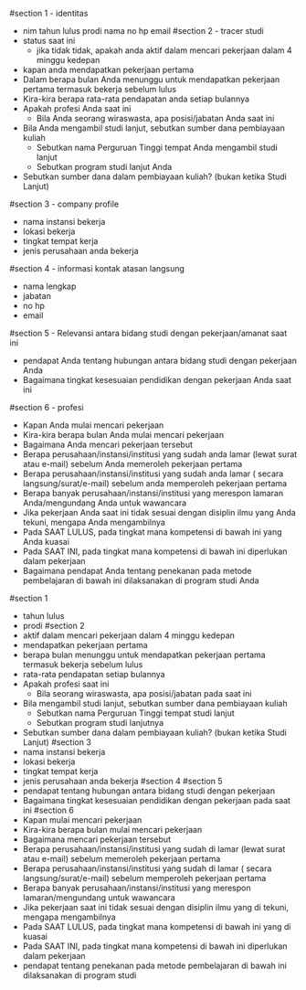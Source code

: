 #section 1 - identitas
- nim
tahun lulus
prodi
nama
no hp
email 
#section 2 - tracer studi
- status saat ini
    - jika tidak tidak, apakah anda aktif dalam mencari pekerjaan dalam 4 minggu kedepan
- kapan anda mendapatkan pekerjaan pertama
- Dalam berapa bulan Anda menunggu untuk mendapatkan pekerjaan pertama termasuk bekerja sebelum lulus
- Kira-kira berapa rata-rata pendapatan anda setiap bulannya
- Apakah profesi Anda saat ini
    - Bila Anda seorang wiraswasta, apa posisi/jabatan Anda saat ini
- Bila Anda mengambil studi lanjut, sebutkan sumber dana pembiayaan kuliah
    - Sebutkan nama Perguruan Tinggi tempat Anda mengambil studi lanjut
    - Sebutkan program studi lanjut Anda
- Sebutkan sumber dana dalam pembiayaan kuliah? (bukan ketika Studi Lanjut)

#section 3 - company profile
- nama instansi bekerja
- lokasi bekerja
- tingkat tempat kerja
- jenis perusahaan anda bekerja

#section 4 - informasi kontak atasan langsung
- nama lengkap
- jabatan
- no hp
- email

#section 5 - Relevansi antara bidang studi dengan pekerjaan/amanat saat ini
- pendapat Anda tentang hubungan antara bidang studi dengan pekerjaan Anda
- Bagaimana tingkat kesesuaian pendidikan dengan pekerjaan Anda saat ini

#section 6 - profesi
- Kapan Anda mulai mencari pekerjaan
- Kira-kira berapa bulan Anda mulai mencari pekerjaan
- Bagaimana Anda mencari pekerjaan tersebut
- Berapa perusahaan/instansi/institusi yang sudah anda lamar (lewat surat atau e-mail) sebelum Anda memeroleh pekerjaan pertama
- Berapa perusahaan/instansi/institusi yang sudah anda lamar ( secara langsung/surat/e-mail) sebelum anda memperoleh pekerjaan pertama
- Berapa banyak perusahaan/instansi/institusi yang merespon lamaran Anda/mengundang Anda untuk wawancara
- Jika pekerjaan Anda saat ini tidak sesuai dengan disiplin ilmu yang Anda tekuni, mengapa Anda mengambilnya
- Pada SAAT LULUS, pada tingkat mana kompetensi di bawah ini yang Anda kuasai
- Pada SAAT INI, pada tingkat mana kompetensi di bawah ini diperlukan dalam pekerjaan
- Bagaimana pendapat Anda tentang penekanan pada metode pembelajaran di bawah ini dilaksanakan di program studi Anda

<!-- jadi fitur -->
#section 1 
- tahun lulus
- prodi
#section 2
- aktif dalam mencari pekerjaan dalam 4 minggu kedepan
- mendapatkan pekerjaan pertama
- berapa bulan menunggu untuk mendapatkan pekerjaan pertama termasuk bekerja sebelum lulus
- rata-rata pendapatan setiap bulannya
- Apakah profesi saat ini
    - Bila seorang wiraswasta, apa posisi/jabatan pada saat ini
- Bila mengambil studi lanjut, sebutkan sumber dana pembiayaan kuliah
    - Sebutkan nama Perguruan Tinggi tempat studi lanjut
    - Sebutkan program studi lanjutnya 
- Sebutkan sumber dana dalam pembiayaan kuliah? (bukan ketika Studi Lanjut)
#section 3
- nama instansi bekerja
- lokasi bekerja
- tingkat tempat kerja
- jenis perusahaan anda bekerja
#section 4
#section 5
- pendapat tentang hubungan antara bidang studi dengan pekerjaan
- Bagaimana tingkat kesesuaian pendidikan dengan pekerjaan pada saat ini
#section 6
- Kapan mulai mencari pekerjaan
- Kira-kira berapa bulan mulai mencari pekerjaan
- Bagaimana mencari pekerjaan tersebut
- Berapa perusahaan/instansi/institusi yang sudah di lamar (lewat surat atau e-mail) sebelum memeroleh pekerjaan pertama
- Berapa perusahaan/instansi/institusi yang sudah di lamar ( secara langsung/surat/e-mail) sebelum memperoleh pekerjaan pertama
- Berapa banyak perusahaan/instansi/institusi yang merespon lamaran/mengundang untuk wawancara
- Jika pekerjaan saat ini tidak sesuai dengan disiplin ilmu yang di tekuni, mengapa mengambilnya
- Pada SAAT LULUS, pada tingkat mana kompetensi di bawah ini yang di kuasai
- Pada SAAT INI, pada tingkat mana kompetensi di bawah ini diperlukan dalam pekerjaan
- pendapat tentang penekanan pada metode pembelajaran di bawah ini dilaksanakan di program studi 
